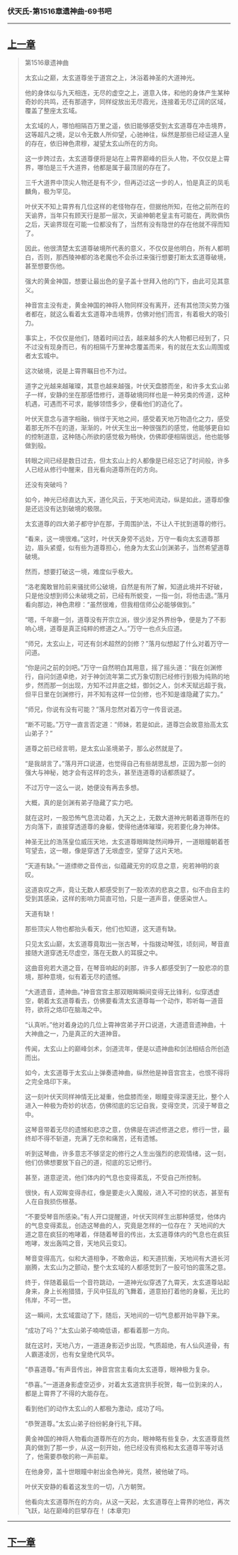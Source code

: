 ### 伏天氏-第1516章遗神曲-69书吧

--------
[上一章](./108913a04e2958ea2a83df0cebcc1e8c.md)
--------


>
>
>
>第1516章遗神曲
>
>太玄山之巅，太玄道尊坐于道宫之上，沐浴着神圣的大道神光。
>
>他的身体似与九天相连，无尽的虚空之上，道意入体，和他的身体产生某种奇妙的共鸣，还有那道字，同样绽放出无尽霞光，连接着无尽辽阔的区域，覆盖了整座太玄域。
>
>太玄域的人，哪怕相隔百万里之遥，依旧能够感受到太玄道尊在冲击境界，这等超凡之境，足以令无数人所仰望，心驰神往，纵然是那些已经证道人皇的存在，依旧神色肃穆，凝望太玄山所在的方向。
>
>这一步跨过去，太玄道尊便将是站在上霄界巅峰的巨头人物，不仅仅是上霄界，哪怕是三千大道界，他都是属于最顶层的存在了。
>
>三千大道界中顶尖人物还是有不少，但再迈过这一步的人，怕是真正的凤毛麟角，极为罕见。
>
>叶伏天不知上霄界有几位这样的老怪物存在，但据他所知，在他之前所在的天谕界，当年只有顾天行是那一层次，天谕神朝老皇主有可能在，两败俱伤之后，天谕界现在可能一位都没有了，当然有没有隐世的存在他就不得而知了。
>
>因此，他很清楚太玄道尊破境所代表的意义，不仅仅是他明白，所有人都明白，否则，那西陵神都的洛老魔也不会杀过来强行想要打断太玄道尊破境，甚至想要伤他。
>
>强大的黄金神国，想要让最出色的皇子盖十世拜入他的门下，由此可见其意义。
>
>神音宫主没有走，黄金神国的神将人物同样没有离开，还有其他顶尖势力强者都在，就这么看着太玄道尊冲击境界，仿佛对他们而言，有着极大的吸引力。
>
>事实上，不仅仅是他们，随着时间过去，越来越多的大人物都已经到了，只不过没有现身而已，有的相隔千万里神念覆盖而来，有的就在太玄山周围或者太玄城中。
>
>这次破境，说是上霄界瞩目也不为过。
>
>道字之光越来越璀璨，其意也越来越强，叶伏天盘膝而坐，和许多太玄山弟子一样，安静的坐在那感悟修行，道尊破境同样也是一种另类的传道，这种机遇，可遇而不可求，能够领悟多少，便看他们的造化了。
>
>叶伏天意念与道字相融，徜徉于天地之间，感受着天地万物造化之力，感受着那无所不在的道，渐渐的，叶伏天生出一种很强烈的感觉，他能够更自如的控制道意，这种随心所欲的感觉极为畅快，仿佛即便相隔很远，他也能够做到般。
>
>转眼之间已经是数日过去，但太玄山上的人都像是已经忘记了时间般，许多人已经从修行中醒来，目光看向道尊所在的方向。
>
>还没有突破吗？
>
>如今，神光已经直达九天，道化风云，于天地间流动，纵是如此，道尊却像是还远没有达到破境的极限。
>
>太玄道尊的四大弟子都守护在那，于周围护法，不让人干扰到道尊的修行。
>
>“看来，这一境很难。”这时，叶伏天身旁不远处，万守一看向太玄道尊那边，眉头紧蹙，似有些为道尊担心，他身为太玄山剑渊弟子，当然希望道尊破境。
>
>然而，想要打破这一境，难度似乎极大。
>
>“洛老魔敢冒险前来骚扰师公破境，自然是有所了解，知道此境并不好破，只是他没想到师公未破境之前，已经有所蜕变，一指一剑，将他击退。”落月看向那边，神色肃穆：“虽然很难，但我相信师公必能够做到。”
>
>“嗯，千年磨一剑，道尊没有开宗立派，很少涉足外界纷争，便是为了不影响心境，道尊是真正纯粹的修道之人。”万守一也点头应道。
>
>“师兄，太玄山上，可还有剑术超然的剑修？”落月似想起了什么对着万守一问道。
>
>“你是问之前的剑吧。”万守一自然明白其用意，摇了摇头道：“我在剑渊修行，自问剑道卓绝，对于神剑流年第二式万象切割已经修行到极为纯熟的地步，然而那一剑出现，方知不过井底之蛙，御剑之人，剑术天赋远超于我，但平日里在剑渊修行，并不知有这样一位剑修，也不知是谁隐藏了实力。”
>
>“师兄，你说有没有可能？”落月忽然对着万守一传音说道。
>
>“断不可能。”万守一直言否定道：“师妹，若是如此，道尊岂会故意抬高太玄山弟子？”
>
>道尊之前已经言明，是太玄山圣境弟子，那么必然就是了。
>
>“是我胡言了。”落月开口说道，也觉得自己有些胡思乱想，正因为那一剑的强大与神秘，她才会有这样的念头，甚至连道尊的话都质疑了。
>
>不过万守一这么一说，她便没有再去多想。
>
>大概，真的是剑渊有弟子隐藏了实力吧。
>
>就在这时，一股恐怖气息流动着，九天之上，无数大道神光朝着道尊所在的方向落下，直接穿透道尊的身躯，使得他通体璀璨，宛若要化身为神体。
>
>神圣无比的浩荡皇位威压天地，太玄道尊眼眸陡然间睁开，一道眼瞳朝着苍穹望去，这一眼，像是穿透了无垠虚空，望穿了这片天地。
>
>“天道有缺。”一道缥缈之音传出，似蕴藏无穷的叹息之意，宛若神明的哀叹。
>
>这道哀叹之声，竟让无数人都感受到了一股浓浓的悲哀之意，似不由自主的受到其感染，这样的影响力简直可怕，只是一道声音，便感染世人。
>
>天道有缺！
>
>那些顶尖人物也都抬头看天，他们也知道，这天道有缺。
>
>只见太玄山巅，太玄道尊竟取出一张古琴，十指拨动琴弦，顷刻间，琴音直接随大道穿透无尽虚空，落在无数人的耳膜之中。
>
>这曲音宛若大道之音，在琴音响起的刹那，许多人都感受到了一股悲凉的意境，那种意境，似有着无尽的遗憾。
>
>“大道遗音，遗神曲。”神音宫宫主那双眼眸瞬间变得无比锋利，似穿透虚空，朝着太玄道尊看去，仿佛要看清太玄道尊每一个动作，聆听每一道音符，欲将之烙印在脑海之中。
>
>“认真听。”他对着身边的几位上霄神宫弟子开口说道，大道遗音遗神曲，十大神曲之一，乃是真正的大道神音。
>
>传闻，太玄山上的巅峰剑术，剑道流年，便是以遗神曲和剑法相结合所创造而出。
>
>如今，太玄道尊于太玄山上弹奏遗神曲，纵然他是神音宫宫主，也恨不得将之完全烙印下来。
>
>这一刻叶伏天同样神情无比凝重，他盘膝而坐，眼瞳变得深邃无比，整个人进入一种极为奇妙的状态，仿佛彻底的忘记自我，变得空灵，沉浸于琴音之中。
>
>这琴音带着无尽的遗憾和悲凉之意，仿佛是在讲述修道之悲，修行一世，最终却不得不斩道，充满了无奈和痛苦，还有遗憾。
>
>听到这琴曲，许多意志不够坚定的修行之人生出强烈的悲观情绪，这一刻，他们仿佛想要放下自己的道，彻底的忘记修行。
>
>甚至，道意逆流，他们体内的气息也变得紊乱，不受自己所控制。
>
>很快，有人双眸变得赤红，像是要走火入魔般，进入不可控的状态，甚至有人在自我损伤根基。
>
>“不要受琴音所感染。”有人开口提醒道，叶伏天同样生出那种感觉，他体内的气息变得紊乱，创造这琴曲的人，究竟是怎样的一位存在？
>天地间的大道之意在疯狂的咆哮着，伴随着琴音的传出，太玄道尊体内的气息也在疯狂咆哮，发出轰鸣之音，天地风云变幻。
>
>琴音变得高亢，似和大道相争，不敢命运，和天道抗衡，天地间有大道长河崩腾，太玄山为之颤动，整个太玄域的人都感觉到了一股可怕的震荡之意。
>
>终于，伴随着最后一个音符跳动，一道神光似穿透了九霄天，太玄道尊站起身来，身上长袍猎猎，于风中狂乱的飞舞着，道意拍打着他的身躯，无比的伟岸，不可一世。
>
>这一瞬间，太玄域震动了下，随后，天地间的一切气息都开始平静下来。
>
>“成功了吗？”太玄山弟子喃喃低语，都看着那一方向。
>
>就在这时，天地八方，一道道身影迈步出现，气质超绝，有人仙风道骨，有人霸道凌厉，也有女皇绝代风华。
>
>“恭喜道尊。”有声音传出，神音宫宫主看向太玄道尊，眼神极为复杂。
>
>“恭喜。”一道道身影虚空迈步，对着太玄道宫拱手祝贺，每一位到来的人，都是上霄界了不得的大能存在。
>
>看到他们的动作太玄山的人都极为激动，成功了吗。
>
>“恭贺道尊。”太玄山弟子纷纷躬身行礼下拜。
>
>黄金神国的神将人物看向道尊所在的方向，眼神略有些复杂，太玄道尊竟然真的做到了那一步，从这一刻开始，他已经没有资格和太玄道尊平等对话了，他需要恭敬的称一声前辈。
>
>在他身旁，盖十世眼瞳中射出金色神光，竟然，被他破了吗。
>
>叶伏天安静的看着这发生的一切，八方朝贺。
>
>他看向太玄道尊所在的方向，从这一天起，太玄道尊在上霄界的地位，再次飞跃，站在巅峰的巨擘存在！
>(本章完)
>
>

--------
[下一章](./7211bdd26fabaf3370f58919566f3ec3.md)
--------
